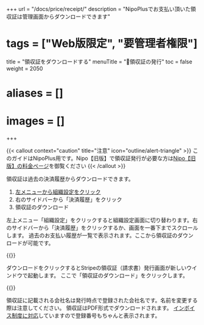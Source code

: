 +++
url = "/docs/price/receipt/"
description = "NipoPlusでお支払い頂いた領収証は管理画面からダウンロードできます"
# tags = ["Web版限定", "要管理者権限"]
title = "領収証をダウンロードする"
menuTitle = "🧾領収証の発行"
toc = false
weight = 2050
# aliases = []
# images = []
+++

{{< callout context="caution" title="注意" icon="outline/alert-triangle" >}}
このガイドはNipoPlus用です。Nipo【旧版】で領収証発行が必要な方は[Nipo【旧版】の料金ページ](/legacy/system/price/)を御覧ください
{{< /callout >}}


領収証は過去の決済履歴からダウンロードできます。

1. [左メニューから組織設定をクリック](/docs/manual/initial-setting/staff/rank/#rootSettingBtn)
2. 右のサイドバーから「決済履歴」をクリック
3. 領収証のダウンロード


左上メニュー「組織設定」をクリックすると組織設定画面に切り替わります。右のサイドバーから「決済履歴」をクリックするか、画面を一番下までスクロールします。
過去のお支払い履歴が一覧で表示されます。ここから領収証のダウンロードが可能です。

{{<icatch filename="receipt" msg="必要な領収証をクリックしてダウンロードしてください" alice="pc">}}

ダウンロードをクリックするとStripeの領収証（請求書）発行画面が新しいウインドウで起動します。
ここで「領収証のダウンロード」をクリックします。

{{<iTablet filename="stripe-receipt" msg="Stripeの領収証発行画面。領収証のダウンロードをクリックして領収証を取得できます" alice="ok">}}


領収証に記載される会社名は発行時点で登録された会社名です。名前を変更する際は注意してください。
領収証はPDF形式でダウンロードされます。
[インボイス制度に対応](/docs/system/business-deal/#invoiceNo)していますので登録番号もちゃんと表示されます。


